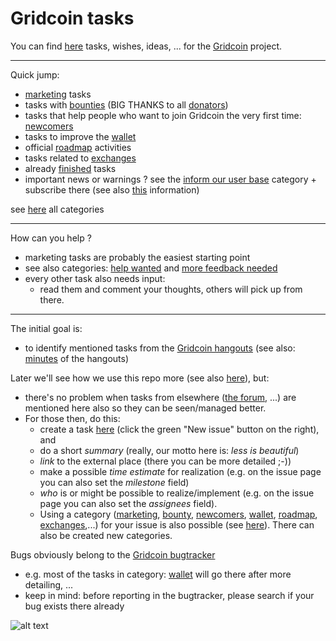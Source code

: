 # Gridcoin tasks
You can find [here](https://github.com/Erkan-Yilmaz/Gridcoin-tasks/issues) tasks, wishes, ideas, ... for the [Gridcoin](https://gridcoin.us) project.

***

Quick jump:

* [marketing](https://github.com/Erkan-Yilmaz/Gridcoin-tasks/labels/marketing) tasks
* tasks with [bounties](https://github.com/Erkan-Yilmaz/Gridcoin-tasks/labels/bounty) (BIG THANKS to all [donators](https://steemit.com/gridcoin/@erkan/get-bounties-for-helping-team-gridcoin))
* tasks that help people who want to join Gridcoin the very first time: [newcomers](https://github.com/Erkan-Yilmaz/Gridcoin-tasks/labels/newcomers) 
* tasks to improve the [wallet](https://github.com/Erkan-Yilmaz/Gridcoin-tasks/labels/wallet)
* official [roadmap](https://github.com/Erkan-Yilmaz/Gridcoin-tasks/labels/roadmap) activities
* tasks related to [exchanges](https://github.com/Erkan-Yilmaz/Gridcoin-tasks/labels/exchanges)
* already [finished](https://github.com/Erkan-Yilmaz/Gridcoin-tasks/issues?q=is%3Aissue+is%3Aclosed) tasks
* important news or warnings ? see the [inform our user base](https://github.com/Erkan-Yilmaz/Gridcoin-tasks/labels/inform%20our%20user%20base) category + subscribe there (see also [this](https://github.com/Erkan-Yilmaz/Gridcoin-tasks/blob/master/important.txt) information)

see [here](https://github.com/Erkan-Yilmaz/Gridcoin-tasks/labels) all categories

***

How can you help ?
* marketing tasks are probably the easiest starting point
* see also categories: [help wanted](https://github.com/Erkan-Yilmaz/Gridcoin-tasks/labels/help%20wanted) and [more feedback needed](https://github.com/Erkan-Yilmaz/Gridcoin-tasks/labels/more%20feedback%20needed)
* every other task also needs input: 
  * read them and comment your thoughts, others will pick up from there.

***

The initial goal is:
* to identify mentioned tasks from the [Gridcoin hangouts](https://steemit.com/gridcoin/@cm-steem/gridcoin-community-hangout-episode-guide) (see also: [minutes](https://github.com/Erkan-Yilmaz/Gridcoin-hangout-minutes) of the hangouts)

Later we'll see how we use this repo more (see also [here](https://steemit.com/gridcoin/@erkan/gridcoin-hangouts-minutes-and-tasks)), but:
* there's no problem when tasks from elsewhere ([the forum](https://cryptocointalk.com/forum/464-gridcoin-grc/), ...) are mentioned here also so they can be seen/managed better.
* For those then, do this: 
  * create a task [here](https://github.com/Erkan-Yilmaz/Gridcoin-tasks/issues) (click the green "New issue" button on the right), and 
   * do a short *summary* (really, our motto here is: *less is beautiful*)
   * *link* to the external place (there you can be more detailed ;-))
   * make a possible *time estimate* for realization (e.g. on the issue page you can also set the *milestone* field)
   * *who* is or might be possible to realize/implement (e.g. on the issue page you can also set the *assignees* field).
   * Using a category ([marketing](https://github.com/Erkan-Yilmaz/Gridcoin-tasks/labels/marketing), [bounty](https://github.com/Erkan-Yilmaz/Gridcoin-tasks/labels/bounty), [newcomers](https://github.com/Erkan-Yilmaz/Gridcoin-tasks/labels/newcomers), [wallet](https://github.com/Erkan-Yilmaz/Gridcoin-tasks/labels/wallet), [roadmap](https://github.com/Erkan-Yilmaz/Gridcoin-tasks/labels/roadmap), [exchanges](https://github.com/Erkan-Yilmaz/Gridcoin-tasks/labels/exchanges),...) for your issue is also possible (see [here](https://github.com/Erkan-Yilmaz/Gridcoin-tasks/labels)). There can also be created new categories.

Bugs obviously belong to the [Gridcoin bugtracker](https://github.com/gridcoin/Gridcoin-Research/issues)
* e.g. most of the tasks in category: [wallet](https://github.com/Erkan-Yilmaz/Gridcoin-tasks/labels/wallet) will go there after more detailing, ...
* keep in mind: before reporting in the bugtracker, please search if your bug exists there already

![alt text](https://i.imgur.com/IPq8wdr.jpg "Gridcoin")
